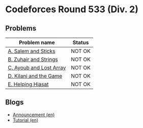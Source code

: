 # Codeforces Round 533 (Div. 2)

## Problems

|Problem name|Status|
|------------|---------|
| [A. Salem and Sticks ](problems/A._Salem_and_Sticks_.md)|NOT OK|
| [B. Zuhair and Strings](problems/B._Zuhair_and_Strings.md)|NOT OK|
| [C. Ayoub and Lost Array](problems/C._Ayoub_and_Lost_Array.md)|NOT OK|
| [D. Kilani and the Game](problems/D._Kilani_and_the_Game.md)|NOT OK|
| [E. Helping Hiasat ](problems/E._Helping_Hiasat_.md)|NOT OK|
## Blogs

- [Announcement (en)](blogs/Announcement_(en).md)
- [Tutorial (en)](blogs/Tutorial_(en).md)
